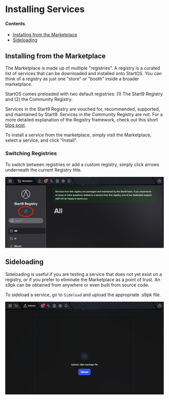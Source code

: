 # Installing Services

#### Contents

- [Installing from the Marketplace](#installing-from-the-marketplace)
- [Sideloading](#sideloading)

## Installing from the Marketplace

The Marketplace is made up of multiple "registries". A registry is a curated list of services that can be downloaded and installed onto StartOS. You can think of a registry as just one "store" or "booth" inside a broader marketplace.

StartOS comes preloaded with two default registries: (1) The Start9 Registry and (2) the Community Registry.

Services in the Start9 Registry are vouched for, recommended, supported, and maintained by Start9. Services in the Community Registry are not. For a more detailed explanation of the Registry framework, check out this short [blog post](https://blog.start9.com/start9-marketplace-strategy).

To install a service from the marketplace, simply visit the Marketplace, select a service, and click "Install".

### Switching Registries

To switch between registries or add a custom registry, simply click arrows underneath the current Registry title.

![change registry](./assets/registries.png)

## Sideloading

Sideloading is useful if you are testing a service that does not yet exist on a registry, or if you prefer to eliminate the Marketplace as a point of trust. An s9pk can be obtained from anywhere or even built from source code.

To sideload a service, go to `Sideload` and upload the appropriate .s9pk file.

![system sideload](./assets/sideload.png)
